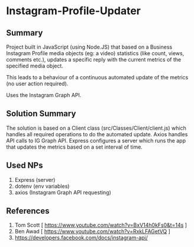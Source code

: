# Instagram-Profile-Updater

## Summary

Project built in JavaScript (using Node.JS) that based on a Business Instagram Profile media objects (eg: a video) statistics (like count, views, comments etc.), updates a specific reply with the current metrics of the specified media object.

This leads to a behaviour of a continuous automated update of the metrics (no user action required).

Uses the Instagram Graph API.

## Solution Summary
The solution is based on a Client class (src/Classes/Client/client.js) which handles all required operations to do the automated update.
Axios handles API calls to IG Graph API.
Express configures a server which runs the app that updates the metrics based on a set interval of time.

## Used NPs
1. Express (server)
2. dotenv (env variables)
3. axios (Instagram Graph API requesting)

## References
1. Tom Scott [ https://www.youtube.com/watch?v=BxV14h0kFs0&t=14s ]
2. Ben Awad [ https://www.youtube.com/watch?v=RxkLFAGetVQ ] 
3. https://developers.facebook.com/docs/instagram-api/

